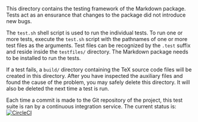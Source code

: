 This directory contains the testing framework of the Markdown package. Tests
act as an ensurance that changes to the package did not introduce new bugs.

The `test.sh` shell script is used to run the individual tests. To run one or
more tests, execute the `test.sh` script with the pathnames of one or more test
files as the arguments. Test files can be recognized by the `.test` suffix and
reside inside the `testfiles/` directory. The Markdown package needs to be
installed to run the tests.

If a test fails, a `build/` directory containing the TeX source code files
will be created in this directory. After you have inspected the auxiliary files
and found the cause of the problem, you may safely delete this directory. It
will also be deleted the next time a test is run.

Each time a commit is made to the Git repository of the project, this test
suite is ran by a continuous integration service. The current status is:
[![CircleCI](https://circleci.com/gh/Witiko/markdown/tree/master.svg)][link]

 [link]: https://circleci.com/gh/Witiko/markdown/tree/master
